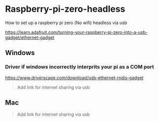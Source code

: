 # Raspberry-pi-zero-headless
How to set up a raspberry pi zero (No wifi) headless via usb

https://learn.adafruit.com/turning-your-raspberry-pi-zero-into-a-usb-gadget/ethernet-gadget 

## Windows

### Driver if windows incorrectly interprits your pi as a COM port
https://www.driverscape.com/download/usb-ethernet-rndis-gadget 

> Add link for internet  sharing via usb

## Mac

> Add link for internet  sharing via usb
